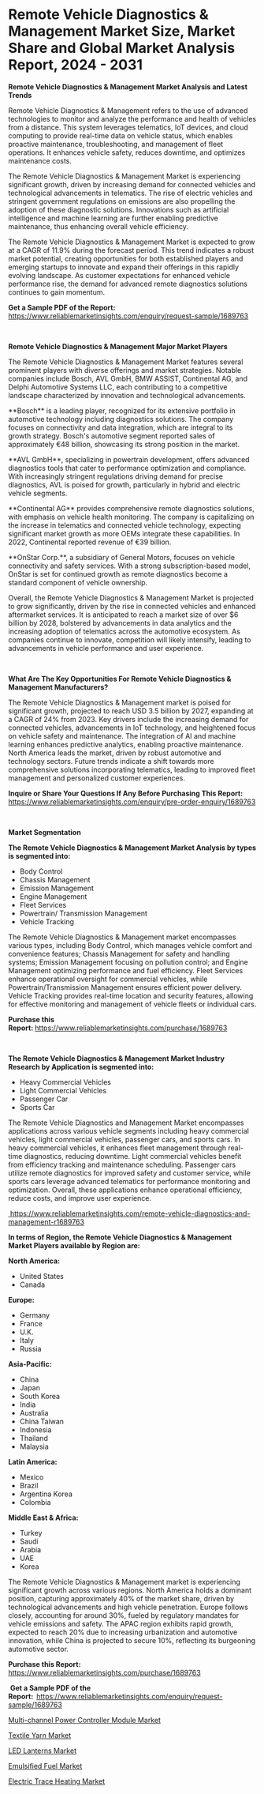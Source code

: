 <p><h1>Remote Vehicle Diagnostics & Management Market Size, Market Share and Global Market Analysis Report, 2024 - 2031</h1></p><p><strong>Remote Vehicle Diagnostics & Management Market Analysis and Latest Trends</strong></p>
<p><p>Remote Vehicle Diagnostics & Management refers to the use of advanced technologies to monitor and analyze the performance and health of vehicles from a distance. This system leverages telematics, IoT devices, and cloud computing to provide real-time data on vehicle status, which enables proactive maintenance, troubleshooting, and management of fleet operations. It enhances vehicle safety, reduces downtime, and optimizes maintenance costs.</p><p>The Remote Vehicle Diagnostics & Management Market is experiencing significant growth, driven by increasing demand for connected vehicles and technological advancements in telematics. The rise of electric vehicles and stringent government regulations on emissions are also propelling the adoption of these diagnostic solutions. Innovations such as artificial intelligence and machine learning are further enabling predictive maintenance, thus enhancing overall vehicle efficiency.</p><p>The Remote Vehicle Diagnostics & Management Market is expected to grow at a CAGR of 11.9% during the forecast period. This trend indicates a robust market potential, creating opportunities for both established players and emerging startups to innovate and expand their offerings in this rapidly evolving landscape. As customer expectations for enhanced vehicle performance rise, the demand for advanced remote diagnostics solutions continues to gain momentum.</p></p>
<p><strong>Get a Sample PDF of the Report:&nbsp;</strong> <a href="https://www.reliablemarketinsights.com/enquiry/request-sample/1689763?utm_campaign=1579&utm_medium=2&utm_source=Github&utm_content=ia&utm_term=17102024&utm_id=remote-vehicle-diagnostics-management">https://www.reliablemarketinsights.com/enquiry/request-sample/1689763</a></p>
<p>&nbsp;</p>
<p><strong>Remote Vehicle Diagnostics & Management Major Market Players</strong></p>
<p><p>The Remote Vehicle Diagnostics & Management Market features several prominent players with diverse offerings and market strategies. Notable companies include Bosch, AVL GmbH, BMW ASSIST, Continental AG, and Delphi Automotive Systems LLC, each contributing to a competitive landscape characterized by innovation and technological advancements.</p><p>**Bosch** is a leading player, recognized for its extensive portfolio in automotive technology including diagnostics solutions. The company focuses on connectivity and data integration, which are integral to its growth strategy. Bosch's automotive segment reported sales of approximately €48 billion, showcasing its strong position in the market.</p><p>**AVL GmbH**, specializing in powertrain development, offers advanced diagnostics tools that cater to performance optimization and compliance. With increasingly stringent regulations driving demand for precise diagnostics, AVL is poised for growth, particularly in hybrid and electric vehicle segments.</p><p>**Continental AG** provides comprehensive remote diagnostics solutions, with emphasis on vehicle health monitoring. The company is capitalizing on the increase in telematics and connected vehicle technology, expecting significant market growth as more OEMs integrate these capabilities. In 2022, Continental reported revenue of €39 billion.</p><p>**OnStar Corp.**, a subsidiary of General Motors, focuses on vehicle connectivity and safety services. With a strong subscription-based model, OnStar is set for continued growth as remote diagnostics become a standard component of vehicle ownership.</p><p>Overall, the Remote Vehicle Diagnostics & Management Market is projected to grow significantly, driven by the rise in connected vehicles and enhanced aftermarket services. It is anticipated to reach a market size of over $6 billion by 2028, bolstered by advancements in data analytics and the increasing adoption of telematics across the automotive ecosystem. As companies continue to innovate, competition will likely intensify, leading to advancements in vehicle performance and user experience.</p></p>
<p>&nbsp;</p>
<p><strong>What Are The Key Opportunities For Remote Vehicle Diagnostics & Management Manufacturers?</strong></p>
<p><p>The Remote Vehicle Diagnostics & Management market is poised for significant growth, projected to reach USD 3.5 billion by 2027, expanding at a CAGR of 24% from 2023. Key drivers include the increasing demand for connected vehicles, advancements in IoT technology, and heightened focus on vehicle safety and maintenance. The integration of AI and machine learning enhances predictive analytics, enabling proactive maintenance. North America leads the market, driven by robust automotive and technology sectors. Future trends indicate a shift towards more comprehensive solutions incorporating telematics, leading to improved fleet management and personalized customer experiences.</p></p>
<p><strong>Inquire or Share Your Questions If Any Before Purchasing This Report:</strong> <a href="https://www.reliablemarketinsights.com/enquiry/pre-order-enquiry/1689763?utm_campaign=1579&utm_medium=2&utm_source=Github&utm_content=ia&utm_term=17102024&utm_id=remote-vehicle-diagnostics-management">https://www.reliablemarketinsights.com/enquiry/pre-order-enquiry/1689763</a></p>
<p>&nbsp;</p>
<p><strong>Market Segmentation</strong></p>
<p><strong>The Remote Vehicle Diagnostics & Management Market Analysis by types is segmented into:</strong></p>
<p><ul><li>Body Control</li><li>Chassis Management</li><li>Emission Management</li><li>Engine Management</li><li>Fleet Services</li><li>Powertrain/ Transmission Management</li><li>Vehicle Tracking</li></ul></p>
<p><p>The Remote Vehicle Diagnostics & Management market encompasses various types, including Body Control, which manages vehicle comfort and convenience features; Chassis Management for safety and handling systems; Emission Management focusing on pollution control; and Engine Management optimizing performance and fuel efficiency. Fleet Services enhance operational oversight for commercial vehicles, while Powertrain/Transmission Management ensures efficient power delivery. Vehicle Tracking provides real-time location and security features, allowing for effective monitoring and management of vehicle fleets or individual cars.</p></p>
<p><strong>Purchase this Report:&nbsp;</strong><a href="https://www.reliablemarketinsights.com/purchase/1689763?utm_campaign=1579&utm_medium=2&utm_source=Github&utm_content=ia&utm_term=17102024&utm_id=remote-vehicle-diagnostics-management">https://www.reliablemarketinsights.com/purchase/1689763</a></p>
<p>&nbsp;</p>
<p><strong>The Remote Vehicle Diagnostics & Management Market Industry Research by Application is segmented into:</strong></p>
<p><ul><li>Heavy Commercial Vehicles</li><li>Light Commercial Vehicles</li><li>Passenger Car</li><li>Sports Car</li></ul></p>
<p><p>The Remote Vehicle Diagnostics and Management Market encompasses applications across various vehicle segments including heavy commercial vehicles, light commercial vehicles, passenger cars, and sports cars. In heavy commercial vehicles, it enhances fleet management through real-time diagnostics, reducing downtime. Light commercial vehicles benefit from efficiency tracking and maintenance scheduling. Passenger cars utilize remote diagnostics for improved safety and customer service, while sports cars leverage advanced telematics for performance monitoring and optimization. Overall, these applications enhance operational efficiency, reduce costs, and improve user experience.</p></p>
<p><a href="https://www.reliablemarketinsights.com/remote-vehicle-diagnostics-and-management-r1689763?utm_campaign=1579&utm_medium=2&utm_source=Github&utm_content=ia&utm_term=17102024&utm_id=remote-vehicle-diagnostics-management">&nbsp;https://www.reliablemarketinsights.com/remote-vehicle-diagnostics-and-management-r1689763</a></p>
<p><strong>In terms of Region, the Remote Vehicle Diagnostics & Management Market Players available by Region are:</strong></p>
<p>
    <p> <strong> North America: </strong>
        <ul>
            <li>United States</li>
            <li>Canada</li>
        </ul>
        </p> 
    <p> <strong> Europe: </strong>
        <ul>
            <li>Germany</li>
            <li>France</li>
            <li>U.K.</li>
            <li>Italy</li>
            <li>Russia</li>
        </ul>
        </p> 
    <p> <strong> Asia-Pacific: </strong>
        <ul>
            <li>China</li>
            <li>Japan</li>
            <li>South Korea</li>
            <li>India</li>
            <li>Australia</li>
            <li>China Taiwan</li>
            <li>Indonesia</li>
            <li>Thailand</li>
            <li>Malaysia</li>
        </ul>
        </p> 
    <p> <strong> Latin America: </strong>
        <ul>
            <li>Mexico</li>
            <li>Brazil</li>
            <li>Argentina Korea</li>
            <li>Colombia</li>
        </ul>
        </p> 
    <p> <strong> Middle East & Africa: </strong>
        <ul>
            <li>Turkey</li>
            <li>Saudi</li>
            <li>Arabia</li>
            <li>UAE</li>
            <li>Korea</li>
        </ul>
    </p>
    </p>
<p><p>The Remote Vehicle Diagnostics & Management market is experiencing significant growth across various regions. North America holds a dominant position, capturing approximately 40% of the market share, driven by technological advancements and high vehicle penetration. Europe follows closely, accounting for around 30%, fueled by regulatory mandates for vehicle emissions and safety. The APAC region exhibits rapid growth, expected to reach 20% due to increasing urbanization and automotive innovation, while China is projected to secure 10%, reflecting its burgeoning automotive sector.</p></p>
<p><strong>Purchase this Report: </strong><a href="https://www.reliablemarketinsights.com/purchase/1689763?utm_campaign=1579&utm_medium=2&utm_source=Github&utm_content=ia&utm_term=17102024&utm_id=remote-vehicle-diagnostics-management">https://www.reliablemarketinsights.com/purchase/1689763</a></p>
<p>&nbsp;<strong>Get a Sample PDF of the Report:&nbsp;&nbsp;</strong><a href="https://www.reliablemarketinsights.com/enquiry/request-sample/1689763?utm_campaign=1579&utm_medium=2&utm_source=Github&utm_content=ia&utm_term=17102024&utm_id=remote-vehicle-diagnostics-management">https://www.reliablemarketinsights.com/enquiry/request-sample/1689763</a></p>
<p><strong></strong></p>
<p><p><a href="https://github.com/rahu1506/Market-Research-Report-List-6/blob/main/multi-channel-power-controller-module-market.md?utm_campaign=1579&utm_medium=2&utm_source=Github&utm_content=ia&utm_term=17102024&utm_id=remote-vehicle-diagnostics-management">Multi-channel Power Controller Module Market</a></p><p><a href="https://www.linkedin.com/pulse/future-ready-strategic-insights-global-textile-yarn-lgj8e?utm_campaign=1579&utm_medium=2&utm_source=Github&utm_content=ia&utm_term=17102024&utm_id=remote-vehicle-diagnostics-management">Textile Yarn Market</a></p><p><a href="https://www.linkedin.com/pulse/future-ready-strategic-insights-global-led-lanterns-market-iegje?utm_campaign=1579&utm_medium=2&utm_source=Github&utm_content=ia&utm_term=17102024&utm_id=remote-vehicle-diagnostics-management">LED Lanterns Market</a></p><p><a href="https://www.linkedin.com/pulse/emulsified-fuel-market-industry-landscape-growth-trajectories-mk6de?utm_campaign=1579&utm_medium=2&utm_source=Github&utm_content=ia&utm_term=17102024&utm_id=remote-vehicle-diagnostics-management">Emulsified Fuel Market</a></p><p><a href="https://www.linkedin.com/pulse/global-electric-trace-heating-market-product-types-applications-bzree?utm_campaign=1579&utm_medium=2&utm_source=Github&utm_content=ia&utm_term=17102024&utm_id=remote-vehicle-diagnostics-management">Electric Trace Heating Market</a></p></p>